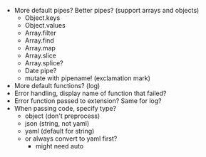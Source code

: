 * More default pipes? Better pipes? (support arrays and objects)
  - Object.keys
  - Object.values
  - Array.filter
  - Array.find
  - Array.map
  - Array.slice
  - Array.splice?
  - Date pipe?
  - mutate with pipename! (exclamation mark)
* More default functions? (log)
* Error handling, display name of function that failed?
* Error function passed to extension? Same for log?
* When passing code, specify type?
  - object (don't preprocess)
  - json (string, not yaml)
  - yaml (default for string)
  - or always convert to yaml first?
    - might need auto
